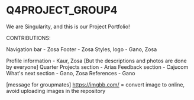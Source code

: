 # Q4PROJECT_GROUP4

We are Singularity, and this is our Project Portfolio!


CONTRIBUTIONS:

  Navigation bar - Zosa
  Footer - Zosa
  Styles, logo - Gano, Zosa

  Profile information - Kaur, Zosa
  [But the descriptions and photos are done by everyone]
  Quarter Projects section - Arias
  Feedback section - Cajucom
  What's next section - Gano, Zosa
  References - Gano


[message for groupmates]
https://imgbb.com/ = convert image to online, avoid uploading images in the repository

